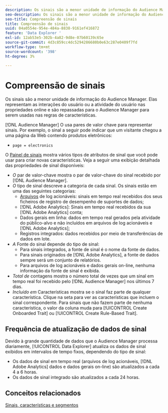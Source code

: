 ```yaml
---
description: Os sinais são a menor unidade de informação do Audience Manager. Elas representam as interações do usuário ou a atividade do usuário em suas propriedades online e são repassadas para o Audience Manager para serem usadas nas regras de características.
seo-description: Os sinais são a menor unidade de informação do Audience Manager. Elas representam as interações do usuário ou a atividade do usuário em suas propriedades online e são repassadas para o Audience Manager para serem usadas nas regras de características.
seo-title: Compreensão de sinais
title: Compreensão de sinais
uuid: 04a0554e-954e-484a-8838-9161ef416872
feature: 'Data Explorer '
exl-id: 12ab53e5-302b-4a82-9d8e-07b60139c65e
source-git-commit: 4d3c859cc4dc5294286680b0e63c287e0409f7fd
workflow-type: tm+mt
source-wordcount: '398'
ht-degree: 3%

---
```


# Compreensão de sinais

Os sinais são a menor unidade de informação do Audience Manager. Elas representam as interações do usuário ou a atividade do usuário nas propriedades online e são repassadas para o Audience Manager para serem usadas nas regras de características.

[!DNL Audience Manager] O usa pares de valor chave para representar sinais. Por exemplo, o sinal a seguir pode indicar que um visitante chegou a uma página da Web contendo produtos eletrônicos:

* `page = electronics`

O [Painel de sinais](../../features/data-explorer/data-explorer-signals-dashboard.md) mostra vários tipos de atributos de sinal que você pode usar para criar novas características. Veja a seguir uma exibição detalhada das propriedades de sinal disponíveis:

* *O* par de valor-chave mostra o par de valor-chave do sinal recebido por  [!DNL Audience Manager].
* *O* tipo de sinal descreve a categoria de cada sinal. Os sinais estão em uma das seguintes categorias:
   * [Arquivos](/help/using/integration/media-data-integration/actionable-log-files.md) de log acionáveis: sinais em tempo real recebidos dos seus ficheiros de registro de desempenho de suportes de dados;
   * [!DNL Adobe Analytics]: Sinais em tempo real recebidos da sua  [!DNL Adobe Analytics] conta;
   * Dados gerais em linha: dados em tempo real gerados pela atividade do público-alvo e não incluídos em arquivos de log acionáveis e [!DNL Adobe Analytics];
   * Registros integrados: dados recebidos por meio de transferências de dados em lote.
* *A* Fonte do sinal depende do tipo de sinal:
   * Para sinais integrados, a fonte de sinal é o nome da fonte de dados.
   * Para sinais originados de [!DNL Adobe Analytics], a fonte de dados sempre será um conjunto de relatórios.
   * Para arquivos de log acionáveis e dados gerais on-line, nenhuma informação da fonte de sinal é exibida.
* *Total de* contagens mostra o número total de vezes que um sinal em tempo real foi recebido pelo  [!DNL Audience Manager] nos últimos 7 dias.
* *Incluído em* Características mostra se o sinal faz parte de qualquer característica. Clique na seta para ver as características que incluem o sinal correspondente. Para sinais que não fazem parte de nenhuma característica, o valor da coluna muda para [!UICONTROL Create Onboarded Trait] ou [!UICONTROL Create Rule-Based Trait].

## Frequência de atualização de dados de sinal

Devido à grande quantidade de dados que o Audience Manager processa diariamente, [!UICONTROL Data Explorer] atualiza os dados de sinal exibidos em intervalos de tempo fixos, dependendo do tipo de sinal:

* Os dados de sinal em tempo real (arquivos de log acionáveis, [!DNL Adobe Analytics] dados e dados gerais on-line) são atualizados a cada 4 a 6 horas.
* Os dados de sinal integrado são atualizados a cada 24 horas.

## Conceitos relacionados

[Sinais, características e segmentos](/help/using/reference/signal-trait-segment.md)
